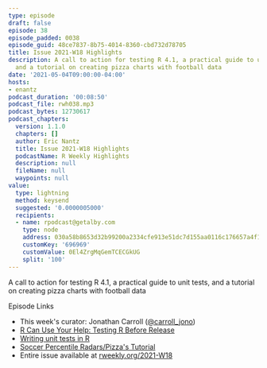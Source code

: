 ```yaml
---
type: episode
draft: false
episode: 38
episode_padded: 0038
episode_guid: 48ce7837-8b75-4014-8360-cbd732d78705
title: Issue 2021-W18 Highlights
description: A call to action for testing R 4.1, a practical guide to unit tests,
  and a tutorial on creating pizza charts with football data
date: '2021-05-04T09:00:00-04:00'
hosts:
- enantz
podcast_duration: '00:08:50'
podcast_file: rwh038.mp3
podcast_bytes: 12730617
podcast_chapters:
  version: 1.1.0
  chapters: []
  author: Eric Nantz
  title: Issue 2021-W18 Highlights
  podcastName: R Weekly Highlights
  description: null
  fileName: null
  waypoints: null
value:
  type: lightning
  method: keysend
  suggested: '0.0000005000'
  recipients:
  - name: rpodcast@getalby.com
    type: node
    address: 030a58b8653d32b99200a2334cfe913e51dc7d155aa0116c176657a4f1722677a3
    customKey: '696969'
    customValue: 0El4ZrgMqGemTCECGkUG
    split: '100'
---
```

A call to action for testing R 4.1, a practical guide to unit tests, and a tutorial on creating pizza charts with football data

Episode Links

-   This week's curator: Jonathan Carroll (<a href="https://twitter.com/carroll_jono" rel="nofollow">@carroll_jono</a>)
-   <a href="https://developer.r-project.org/Blog/public/2021/04/28/r-can-use-your-help-testing-r-before-release/" rel="nofollow">R Can Use Your Help: Testing R Before Release</a>
-   <a href="https://r-critique.com/writing-unit-tests-in-r" rel="nofollow">Writing unit tests in R</a>
-   <a href="https://www.gettingbluefingers.com/tutorials/RadarPizzaChart" rel="nofollow">Soccer Percentile Radars/Pizza's Tutorial</a>
-   Entire issue available at <a href="https://rweekly.org/2021-W18.html" rel="nofollow">rweekly.org/2021-W18</a>
